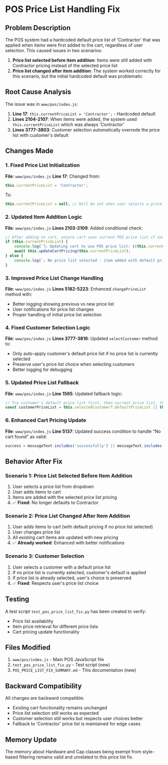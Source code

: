 # POS Price List Handling Fix

## Problem Description

The POS system had a hardcoded default price list of 'Contractor' that was applied when items were first added to the cart, regardless of user selection. This caused issues in two scenarios:

1. **Price list selected before item addition**: Items were still added with Contractor pricing instead of the selected price list
2. **Price list changed after item addition**: The system worked correctly for this scenario, but the initial hardcoded default was problematic

## Root Cause Analysis

The issue was in `www/pos/index.js`:

1. **Line 17**: `this.currentPriceList = 'Contractor';` - Hardcoded default
2. **Lines 2104-2107**: When items were added, the system used `this.currentPriceList` which was always 'Contractor'
3. **Lines 3777-3803**: Customer selection automatically overrode the price list with customer's default

## Changes Made

### 1. Fixed Price List Initialization
**File**: `www/pos/index.js`
**Line 17**: Changed from:
```javascript
this.currentPriceList = 'Contractor';
```
To:
```javascript
this.currentPriceList = null; // Will be set when user selects a price list
```

### 2. Updated Item Addition Logic
**File**: `www/pos/index.js`
**Lines 2103-2109**: Added conditional check:
```javascript
// After adding to cart, ensure cart uses current POS price list if one is selected
if (this.currentPriceList) {
    console.log(`🏷️ Updating cart to use POS price list: ${this.currentPriceList}`);
    await this.updateCartPricing(this.currentPriceList);
} else {
    console.log(`⚠️ No price list selected - item added with default pricing`);
}
```

### 3. Improved Price List Change Handling
**File**: `www/pos/index.js`
**Lines 5182-5223**: Enhanced `changePriceList` method with:
- Better logging showing previous vs new price list
- User notifications for price list changes
- Proper handling of initial price list selection

### 4. Fixed Customer Selection Logic
**File**: `www/pos/index.js`
**Lines 3777-3816**: Updated `selectCustomer` method to:
- Only auto-apply customer's default price list if no price list is currently selected
- Preserve user's price list choice when selecting customers
- Better logging for debugging

### 5. Updated Price List Fallback
**File**: `www/pos/index.js`
**Line 1565**: Updated fallback logic:
```javascript
// Try customer's default price list first, then current price list, then fallback to Contractor
const customerPriceList = this.selectedCustomer?.defaultPriceList || this.currentPriceList || 'Contractor';
```

### 6. Enhanced Cart Pricing Update
**File**: `www/pos/index.js`
**Line 5137**: Updated success condition to handle "No cart found" as valid:
```javascript
success = messageText.includes('successfully') || messageText.includes('No cart found');
```

## Behavior After Fix

### Scenario 1: Price List Selected Before Item Addition
1. User selects a price list from dropdown
2. User adds items to cart
3. Items are added with the selected price list pricing
4. ✅ **Fixed**: No longer defaults to Contractor

### Scenario 2: Price List Changed After Item Addition
1. User adds items to cart (with default pricing if no price list selected)
2. User changes price list
3. All existing cart items are updated with new pricing
4. ✅ **Already worked**: Enhanced with better notifications

### Scenario 3: Customer Selection
1. User selects a customer with a default price list
2. If no price list is currently selected, customer's default is applied
3. If price list is already selected, user's choice is preserved
4. ✅ **Fixed**: Respects user's price list choice

## Testing

A test script `test_pos_price_list_fix.py` has been created to verify:
- Price list availability
- Item price retrieval for different price lists
- Cart pricing update functionality

## Files Modified

1. `www/pos/index.js` - Main POS JavaScript file
2. `test_pos_price_list_fix.py` - Test script (new)
3. `POS_PRICE_LIST_FIX_SUMMARY.md` - This documentation (new)

## Backward Compatibility

All changes are backward compatible:
- Existing cart functionality remains unchanged
- Price list selection still works as expected
- Customer selection still works but respects user choices better
- Fallback to 'Contractor' price list is maintained for edge cases

## Memory Update

The memory about Hardware and Cap classes being exempt from style-based filtering remains valid and unrelated to this price list fix.
